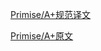 [Primise/A+规范译文](http://www.ituring.com.cn/article/66566)

[Primise/A+原文](https://promisesaplus.com/)